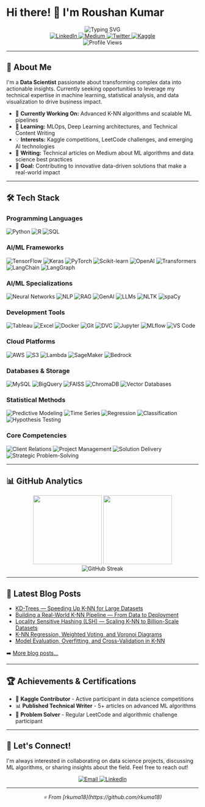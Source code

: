 # Hi there! 👋 I'm Roushan Kumar

<div align="center">
  <img src="https://readme-typing-svg.herokuapp.com?font=Fira+Code&size=22&duration=3000&pause=1000&color=2E9EF7&center=true&vCenter=true&width=435&lines=Data+Scientist;Machine+Learning+Engineer;Technical+Writer;Problem+Solver" alt="Typing SVG" />
</div>

<div align="center">
  <a href="https://www.linkedin.com/in/rk0718">
    <img src="https://img.shields.io/badge/LinkedIn-0077B5?style=for-the-badge&logo=linkedin&logoColor=white" alt="LinkedIn"/>
  </a>
  <a href="https://medium.com/@rkuma18">
    <img src="https://img.shields.io/badge/Medium-12100E?style=for-the-badge&logo=medium&logoColor=white" alt="Medium"/>
  </a>
  <a href="https://twitter.com/rkuma07">
    <img src="https://img.shields.io/badge/Twitter-1DA1F2?style=for-the-badge&logo=twitter&logoColor=white" alt="Twitter"/>
  </a>
  <a href="https://kaggle.com/rkuma18">
    <img src="https://img.shields.io/badge/Kaggle-20BEFF?style=for-the-badge&logo=kaggle&logoColor=white" alt="Kaggle"/>
  </a>
</div>

<div align="center">
  <img src="https://komarev.com/ghpvc/?username=rkuma18&style=flat-square&color=blue" alt="Profile Views"/>
</div>

---

## 🚀 About Me

I'm a **Data Scientist** passionate about transforming complex data into actionable insights. Currently seeking opportunities to leverage my technical expertise in machine learning, statistical analysis, and data visualization to drive business impact.

- 🔭 **Currently Working On:** Advanced K-NN algorithms and scalable ML pipelines
- 🌱 **Learning:** MLOps, Deep Learning architectures, and Technical Content Writing
- 💡 **Interests:** Kaggle competitions, LeetCode challenges, and emerging AI technologies
- 📝 **Writing:** Technical articles on Medium about ML algorithms and data science best practices
- 🎯 **Goal:** Contributing to innovative data-driven solutions that make a real-world impact

---

## 🛠️ Tech Stack

### Programming Languages
<div>
  <img src="https://img.shields.io/badge/Python-3776AB?style=for-the-badge&logo=python&logoColor=white" alt="Python"/>
  <img src="https://img.shields.io/badge/R-276DC3?style=for-the-badge&logo=r&logoColor=white" alt="R"/>
  <img src="https://img.shields.io/badge/SQL-336791?style=for-the-badge&logo=postgresql&logoColor=white" alt="SQL"/>
</div>

### AI/ML Frameworks
<div>
  <img src="https://img.shields.io/badge/TensorFlow-FF6F00?style=for-the-badge&logo=tensorflow&logoColor=white" alt="TensorFlow"/>
  <img src="https://img.shields.io/badge/Keras-D00000?style=for-the-badge&logo=keras&logoColor=white" alt="Keras"/>
  <img src="https://img.shields.io/badge/PyTorch-EE4C2C?style=for-the-badge&logo=pytorch&logoColor=white" alt="PyTorch"/>
  <img src="https://img.shields.io/badge/scikit--learn-F7931E?style=for-the-badge&logo=scikit-learn&logoColor=white" alt="Scikit-learn"/>
  <img src="https://img.shields.io/badge/OpenAI-412991?style=for-the-badge&logo=openai&logoColor=white" alt="OpenAI"/>
  <img src="https://img.shields.io/badge/🤗%20Transformers-FFD21E?style=for-the-badge&logoColor=black" alt="Transformers"/>
  <img src="https://img.shields.io/badge/🦜%20LangChain-1C3C3C?style=for-the-badge&logoColor=white" alt="LangChain"/>
  <img src="https://img.shields.io/badge/🕸️%20LangGraph-FF6B6B?style=for-the-badge&logoColor=white" alt="LangGraph"/>
</div>

### AI/ML Specializations
<div>
  <img src="https://img.shields.io/badge/Neural%20Networks-FF6B35?style=for-the-badge&logoColor=white" alt="Neural Networks"/>
  <img src="https://img.shields.io/badge/NLP-4CAF50?style=for-the-badge&logoColor=white" alt="NLP"/>
  <img src="https://img.shields.io/badge/RAG-9C27B0?style=for-the-badge&logoColor=white" alt="RAG"/>
  <img src="https://img.shields.io/badge/GenAI-E91E63?style=for-the-badge&logoColor=white" alt="GenAI"/>
  <img src="https://img.shields.io/badge/LLMs-2196F3?style=for-the-badge&logoColor=white" alt="LLMs"/>
  <img src="https://img.shields.io/badge/NLTK-154f3c?style=for-the-badge&logoColor=white" alt="NLTK"/>
  <img src="https://img.shields.io/badge/spaCy-09A3D5?style=for-the-badge&logoColor=white" alt="spaCy"/>
</div>

### Development Tools
<div>
  <img src="https://img.shields.io/badge/Tableau-E97627?style=for-the-badge&logo=tableau&logoColor=white" alt="Tableau"/>
  <img src="https://img.shields.io/badge/Excel-217346?style=for-the-badge&logo=microsoft-excel&logoColor=white" alt="Excel"/>
  <img src="https://img.shields.io/badge/Docker-2496ED?style=for-the-badge&logo=docker&logoColor=white" alt="Docker"/>
  <img src="https://img.shields.io/badge/Git-F05032?style=for-the-badge&logo=git&logoColor=white" alt="Git"/>
  <img src="https://img.shields.io/badge/DVC-13ADC7?style=for-the-badge&logoColor=white" alt="DVC"/>
  <img src="https://img.shields.io/badge/Jupyter-F37626?style=for-the-badge&logo=jupyter&logoColor=white" alt="Jupyter"/>
  <img src="https://img.shields.io/badge/MLflow-0194E2?style=for-the-badge&logoColor=white" alt="MLflow"/>
  <img src="https://img.shields.io/badge/VS%20Code-007ACC?style=for-the-badge&logo=visual-studio-code&logoColor=white" alt="VS Code"/>
</div>

### Cloud Platforms
<div>
  <img src="https://img.shields.io/badge/AWS-232F3E?style=for-the-badge&logo=amazon-aws&logoColor=white" alt="AWS"/>
  <img src="https://img.shields.io/badge/S3-569A31?style=for-the-badge&logo=amazon-s3&logoColor=white" alt="S3"/>
  <img src="https://img.shields.io/badge/Lambda-FF9900?style=for-the-badge&logo=aws-lambda&logoColor=white" alt="Lambda"/>
  <img src="https://img.shields.io/badge/SageMaker-FF9900?style=for-the-badge&logoColor=white" alt="SageMaker"/>
  <img src="https://img.shields.io/badge/Bedrock-FF9900?style=for-the-badge&logoColor=white" alt="Bedrock"/>
</div>

### Databases & Storage
<div>
  <img src="https://img.shields.io/badge/MySQL-4479A1?style=for-the-badge&logo=mysql&logoColor=white" alt="MySQL"/>
  <img src="https://img.shields.io/badge/BigQuery-4285F4?style=for-the-badge&logo=google-cloud&logoColor=white" alt="BigQuery"/>
  <img src="https://img.shields.io/badge/FAISS-00D4AA?style=for-the-badge&logoColor=white" alt="FAISS"/>
  <img src="https://img.shields.io/badge/ChromaDB-FF6B6B?style=for-the-badge&logoColor=white" alt="ChromaDB"/>
  <img src="https://img.shields.io/badge/Vector%20DBs-6C5CE7?style=for-the-badge&logoColor=white" alt="Vector Databases"/>
</div>

### Statistical Methods
<div>
  <img src="https://img.shields.io/badge/Predictive%20Modeling-00BCD4?style=for-the-badge&logoColor=white" alt="Predictive Modeling"/>
  <img src="https://img.shields.io/badge/Time%20Series-795548?style=for-the-badge&logoColor=white" alt="Time Series"/>
  <img src="https://img.shields.io/badge/Regression-8BC34A?style=for-the-badge&logoColor=white" alt="Regression"/>
  <img src="https://img.shields.io/badge/Classification-FF5722?style=for-the-badge&logoColor=white" alt="Classification"/>
  <img src="https://img.shields.io/badge/Hypothesis%20Testing-607D8B?style=for-the-badge&logoColor=white" alt="Hypothesis Testing"/>
</div>

### Core Competencies
<div>
  <img src="https://img.shields.io/badge/Client%20Relations-FF4081?style=for-the-badge&logoColor=white" alt="Client Relations"/>
  <img src="https://img.shields.io/badge/Project%20Management-3F51B5?style=for-the-badge&logoColor=white" alt="Project Management"/>
  <img src="https://img.shields.io/badge/Solution%20Delivery-4CAF50?style=for-the-badge&logoColor=white" alt="Solution Delivery"/>
  <img src="https://img.shields.io/badge/Strategic%20Problem%20Solving-FF9800?style=for-the-badge&logoColor=white" alt="Strategic Problem-Solving"/>
</div>

---

## 📊 GitHub Analytics

<div align="center">
  <img height="180em" src="https://github-readme-stats.vercel.app/api?username=rkuma18&show_icons=true&theme=tokyonight&include_all_commits=true&count_private=true"/>
  <img height="180em" src="https://github-readme-stats.vercel.app/api/top-langs/?username=rkuma18&layout=compact&theme=tokyonight"/>
</div>

<div align="center">
  <img src="https://github-readme-streak-stats.herokuapp.com/?user=rkuma18&theme=tokyonight" alt="GitHub Streak"/>
</div>

---

## 📝 Latest Blog Posts

<!-- BLOG-POST-LIST:START -->
- [KD-Trees — Speeding Up K-NN for Large Datasets](https://medium.com/@rkuma18/kd-trees-speeding-up-k-nn-for-large-datasets-aa6d1b4ff7a5)
- [Building a Real-World K-NN Pipeline — From Data to Deployment](https://medium.com/@rkuma18/building-a-real-world-k-nn-pipeline-from-data-to-deployment-4eaf48b5da71)
- [Locality Sensitive Hashing (LSH) — Scaling K-NN to Billion-Scale Datasets](https://medium.com/@rkuma18/locality-sensitive-hashing-lsh-scaling-k-nn-to-billion-scale-datasets-6b643730c915)
- [K-NN Regression, Weighted Voting, and Voronoi Diagrams](https://medium.com/@rkuma18/k-nn-regression-weighted-voting-and-voronoi-diagrams-1da49d2db65e)
- [Model Evaluation, Overfitting, and Cross-Validation in K-NN](https://medium.com/@rkuma18/model-evaluation-overfitting-and-cross-validation-in-k-nn-cdffdb179285)
<!-- BLOG-POST-LIST:END -->

➡️ [More blog posts...](https://medium.com/@rkuma18)

---

## 🏆 Achievements & Certifications

- 🥇 **Kaggle Contributor** - Active participant in data science competitions
- 📊 **Published Technical Writer** - 5+ articles on advanced ML algorithms
- 🎯 **Problem Solver** - Regular LeetCode and algorithmic challenge participant

---

## 🤝 Let's Connect!

I'm always interested in collaborating on data science projects, discussing ML algorithms, or sharing insights about the field. Feel free to reach out!

<div align="center">
  <a href="mailto:your.email@example.com">
    <img src="https://img.shields.io/badge/Email-D14836?style=for-the-badge&logo=gmail&logoColor=white" alt="Email"/>
  </a>
  <a href="https://www.linkedin.com/in/rk0718">
    <img src="https://img.shields.io/badge/LinkedIn-0077B5?style=for-the-badge&logo=linkedin&logoColor=white" alt="LinkedIn"/>
  </a>
</div>

---

<div align="center">
  <i>⭐️ From [rkuma18](https://github.com/rkuma18)</i>
</div>
